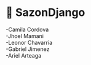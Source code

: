 # 🍳 SazonDjango 
-Camila Cordova<br>
-Jhoel Mamani <br>
-Leonor Chavarria <br/>
-Gabriel Jimenez <br>
-Ariel Arteaga
